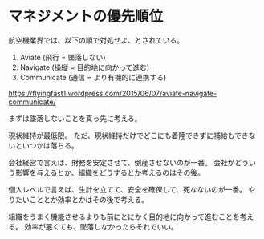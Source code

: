 # マネジメントの優先順位

航空機業界では、以下の順で対処せよ、とされている。

1. Aviate (飛行 = 墜落しない)
2. Navigate (操縦 = 目的地に向かって進む)
3. Communicate (通信 = より有機的に連携する)

https://flyingfast1.wordpress.com/2015/06/07/aviate-navigate-communicate/

まずは墜落しないことを真っ先に考える。

現状維持が最低限。
ただ、現状維持だけでどこにも着陸できずに補給もできないといつかは落ちる。

会社経営で言えば、財務を安定させて、倒産させないのが一番。
会社がどういう影響を与えるとか、組織をどうするとか考えるのはその後。

個人レベルで言えば、生計を立てて、安全を確保して、死なないのが一番。
やりたいこととか効率とかはその後で考える。

組織をうまく機能させるよりも前にとにかく目的地に向かって進むことを考える。
効率が悪くても、墜落しなかったらそれでいい。
